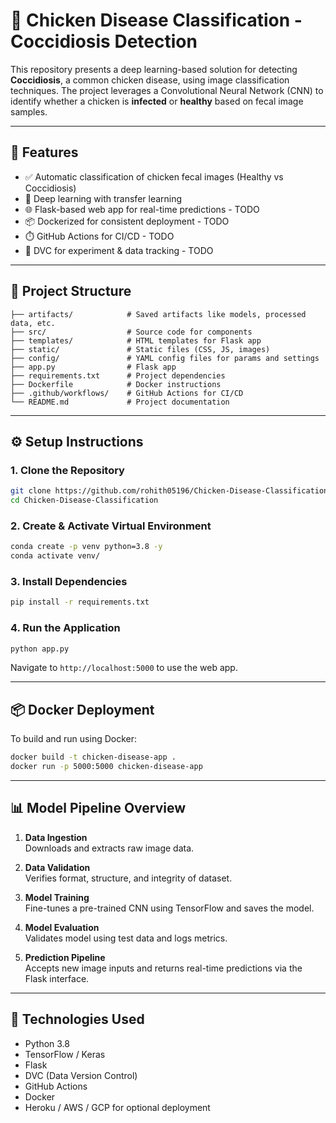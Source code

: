 # 🐔 Chicken Disease Classification - Coccidiosis Detection

This repository presents a deep learning-based solution for detecting **Coccidiosis**, a common chicken disease, using image classification techniques. The project leverages a Convolutional Neural Network (CNN) to identify whether a chicken is **infected** or **healthy** based on fecal image samples.

---

## 🚀 Features

- ✅ Automatic classification of chicken fecal images (Healthy vs Coccidiosis)
- 🧠 Deep learning with transfer learning
- 🌐 Flask-based web app for real-time predictions - TODO
- 📦 Dockerized for consistent deployment - TODO
- ⏱️ GitHub Actions for CI/CD - TODO
- 🧪 DVC for experiment & data tracking - TODO

---

## 📂 Project Structure

```
├── artifacts/            # Saved artifacts like models, processed data, etc.
├── src/                  # Source code for components
├── templates/            # HTML templates for Flask app
├── static/               # Static files (CSS, JS, images)
├── config/               # YAML config files for params and settings
├── app.py                # Flask app
├── requirements.txt      # Project dependencies
├── Dockerfile            # Docker instructions
├── .github/workflows/    # GitHub Actions for CI/CD
└── README.md             # Project documentation
```

---

## ⚙️ Setup Instructions

### 1. Clone the Repository

```bash
git clone https://github.com/rohith05196/Chicken-Disease-Classification.git
cd Chicken-Disease-Classification
```

### 2. Create & Activate Virtual Environment

```bash
conda create -p venv python=3.8 -y
conda activate venv/
```

### 3. Install Dependencies

```bash
pip install -r requirements.txt
```

### 4. Run the Application

```bash
python app.py
```

Navigate to `http://localhost:5000` to use the web app.

---

## 📦 Docker Deployment

To build and run using Docker:

```bash
docker build -t chicken-disease-app .
docker run -p 5000:5000 chicken-disease-app
```

---

## 📊 Model Pipeline Overview

1. **Data Ingestion**  
   Downloads and extracts raw image data.

2. **Data Validation**  
   Verifies format, structure, and integrity of dataset.

3. **Model Training**  
   Fine-tunes a pre-trained CNN using TensorFlow and saves the model.

4. **Model Evaluation**  
   Validates model using test data and logs metrics.

5. **Prediction Pipeline**  
   Accepts new image inputs and returns real-time predictions via the Flask interface.

---

## 🧪 Technologies Used

- Python 3.8
- TensorFlow / Keras
- Flask
- DVC (Data Version Control)
- GitHub Actions
- Docker
- Heroku / AWS / GCP for optional deployment
